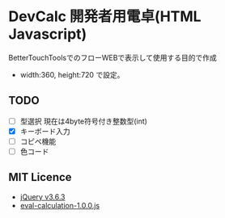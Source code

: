 # DevCalc 開発者用電卓(HTML Javascript)

BetterTouchToolsでのフローWEBで表示して使用する目的で作成
- width:360, height:720 で設定。

## TODO
- [ ] 型選択 現在は4byte符号付き整数型(int)
- [x] キーボード入力
- [ ] コピペ機能
- [ ] 色コード

## MIT Licence
- [jQuery v3.6.3](https://jquery.com/)
- [eval-calculation-1.0.0.js](https://gist.github.com/think49/54b074cab2145efddb48765652c74710)
